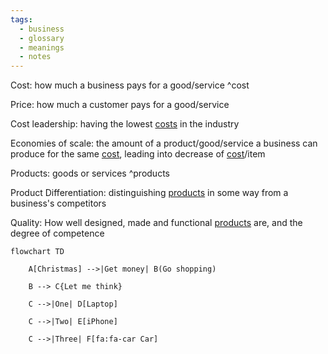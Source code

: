 ```yaml
---
tags:
  - business
  - glossary
  - meanings
  - notes
---
```

Cost: how much a business pays for a good/service ^cost

Price: how much a customer pays for a good/service

Cost leadership: having the lowest [costs](Business%20Glossary%20(READ%20ONLY)#^cost) in the industry

Economies of scale: the amount of a product/good/service a business can produce for the same [cost](Business%20Glossary%20(READ%20ONLY)#^cost), leading into decrease of [cost](Business%20Glossary%20(READ%20ONLY)#^cost)/item 

Products: goods or services ^products

Product Differentiation: distinguishing [products](Business%20Glossary%20(READ%20ONLY)#^products) in some way from a business's competitors

Quality: How well designed, made and functional [products](Business%20Glossary%20(READ%20ONLY)#^products) are, and the degree of competence 

```mermaid
flowchart TD

    A[Christmas] -->|Get money| B(Go shopping)

    B --> C{Let me think}

    C -->|One| D[Laptop]

    C -->|Two| E[iPhone]

    C -->|Three| F[fa:fa-car Car]
```


